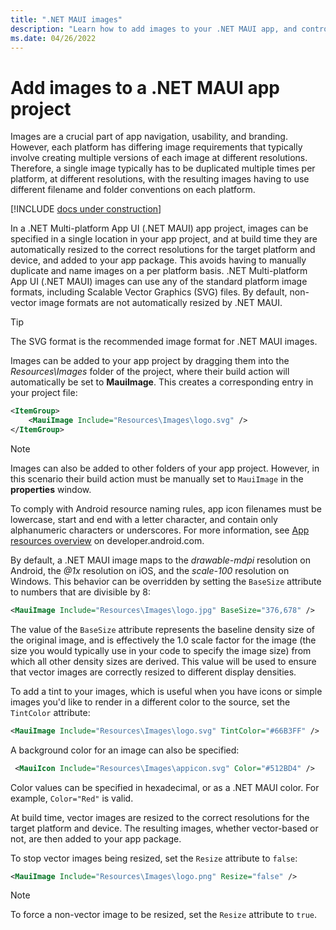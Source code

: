 ```yaml
---
title: ".NET MAUI images"
description: "Learn how to add images to your .NET MAUI app, and control their resizing."
ms.date: 04/26/2022
---
```


# Add images to a .NET MAUI app project

Images are a crucial part of app navigation, usability, and branding. However, each platform has differing image requirements that typically involve creating multiple versions of each image at different resolutions. Therefore, a single image typically has to be duplicated multiple times per platform, at different resolutions, with the resulting images having to use different filename and folder conventions on each platform.

[!INCLUDE [docs under construction](~/includes/preview-note.md)]

In a .NET Multi-platform App UI (.NET MAUI) app project, images can be specified in a single location in your app project, and at build time they are automatically resized to the correct resolutions for the target platform and device, and added to your app package. This avoids having to manually duplicate and name images on a per platform basis. .NET Multi-platform App UI (.NET MAUI) images can use any of the standard platform image formats, including Scalable Vector Graphics (SVG) files. By default, non-vector image formats are not automatically resized by .NET MAUI.

> [!TIP]
> The SVG format is the recommended image format for .NET MAUI images.

Images can be added to your app project by dragging them into the *Resources\Images* folder of the project, where their build action will automatically be set to **MauiImage**. This creates a corresponding entry in your project file:

```xml
<ItemGroup>
    <MauiImage Include="Resources\Images\logo.svg" />
</ItemGroup>
```

> [!NOTE]
> Images can also be added to other folders of your app project. However, in this scenario their build action must be manually set to `MauiImage` in the **properties** window.

To comply with Android resource naming rules, app icon filenames must be lowercase, start and end with a letter character, and contain only alphanumeric characters or underscores. For more information, see [App resources overview](https://developer.android.com/guide/topics/resources/providing-resources) on developer.android.com.

By default, a .NET MAUI image maps to the *drawable-mdpi* resolution on Android, the *@1x* resolution on iOS, and the *scale-100* resolution on Windows. This behavior can be overridden by setting the `BaseSize` attribute to numbers that are divisible by 8:

```xml
<MauiImage Include="Resources\Images\logo.jpg" BaseSize="376,678" />
```

The value of the `BaseSize` attribute represents the baseline density size of the original image, and is effectively the 1.0 scale factor for the image (the size you would typically use in your code to specify the image size) from which all other density sizes are derived. This value will be used to ensure that vector images are correctly resized to different display densities.

To add a tint to your images, which is useful when you have icons or simple images you'd like to render in a different color to the source, set the `TintColor` attribute:

```xml
<MauiImage Include="Resources\Images\logo.svg" TintColor="#66B3FF" />
```

A background color for an image can also be specified:

```xml
 <MauiIcon Include="Resources\Images\appicon.svg" Color="#512BD4" />
```

<!-- Valid color values are actually derived from the SKColor struct, rather than Microsoft.Maui.Graphics.Colors. -->
Color values can be specified in hexadecimal, or as a .NET MAUI color. For example, `Color="Red"` is valid.

At build time, vector images are resized to the correct resolutions for the target platform and device. The resulting images, whether vector-based or not, are then added to your app package.

To stop vector images being resized, set the `Resize` attribute to `false`:

```xml
<MauiImage Include="Resources\Images\logo.png" Resize="false" />
```

> [!NOTE]
> To force a non-vector image to be resized, set the `Resize` attribute to `true`.
